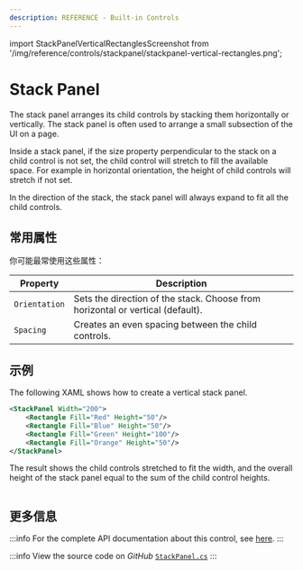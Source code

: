 ```yaml
---
description: REFERENCE - Built-in Controls
---
```


import StackPanelVerticalRectanglesScreenshot from '/img/reference/controls/stackpanel/stackpanel-vertical-rectangles.png';

# Stack Panel

The stack panel arranges its child controls by stacking them horizontally or vertically. The stack panel is often used to arrange a small subsection of the UI on a page.

Inside a stack panel, if the size property perpendicular to the stack on a child control is not set, the child control will stretch to fill the available space. For example in horizontal orientation, the height of child controls will stretch if not set.

In the direction of the stack, the stack panel will always expand to fit all the child controls.

## 常用属性

你可能最常使用这些属性：

| Property      | Description                                                                    |
| ------------- | ------------------------------------------------------------------------------ |
| `Orientation` | Sets the direction of the stack. Choose from horizontal or vertical (default). |
| `Spacing`     | Creates an even spacing between the child controls.                            |

## 示例

The following XAML shows how to create a vertical stack panel.

```xml
<StackPanel Width="200">
    <Rectangle Fill="Red" Height="50"/>
    <Rectangle Fill="Blue" Height="50"/>
    <Rectangle Fill="Green" Height="100"/>
    <Rectangle Fill="Orange" Height="50"/>
</StackPanel>
```

The result shows the child controls stretched to fit the width, and the overall height of the stack panel equal to the sum of the child control heights.

<img src={StackPanelVerticalRectanglesScreenshot} alt="" />

## 更多信息

:::info
For the complete API documentation about this control, see [here](http://reference.avaloniaui.net/api/Avalonia.Controls/StackPanel/).
:::

:::info
View the source code on _GitHub_ [`StackPanel.cs`](https://github.com/AvaloniaUI/Avalonia/blob/master/src/Avalonia.Controls/StackPanel.cs)
:::
